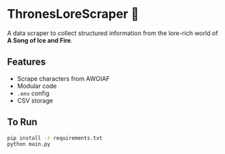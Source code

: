 # ThronesLoreScraper 🐉

A data scraper to collect structured information from the lore-rich world of **A Song of Ice and Fire**.

## Features
- Scrape characters from AWOIAF
- Modular code
- `.env` config
- CSV storage

## To Run

```bash
pip install -r requirements.txt
python main.py
